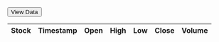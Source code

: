 <html>
<head>
    <title>Stock Data</title>
    <script src="https://code.jquery.com/jquery-3.6.0.min.js"></script>
    <style>
        .sortable {
            cursor: pointer;
        }
        .favorite {
            color: gold;
            cursor: pointer;
        }
    </style>
    <script>
        var favorites = []; // Array to store the favorite stocks
        function refreshTable() {
            var symbols = ["MSFT", "AAPL", "GOOGL", "AMZN", "TSLA", "META", "AMD"];  // Replace with your desired stock symbols
            var tableRows = [];
            for (var i = 0; i < symbols.length; i++) {
<<<<<<< HEAD
                var symbol = symbols[i];$.ajax({
=======
                var symbol = symbols[i]; $.ajax({
>>>>>>> 1f73a19bc244c77d20dc8faa60c6c5cc8ab3f8cb
                    url: "https://alpha-vantage.p.rapidapi.com/query",
                    headers: {
                        "X-RapidAPI-Key": "86d3c88c86mshe0398d184fbafbdp102e5bjsn36861be80236", // Replace with your RapidAPI key
                        "X-RapidAPI-Host": "alpha-vantage.p.rapidapi.com"
                    },
                    data: {
                        interval: "5min",
                        function: "TIME_SERIES_INTRADAY",
                        symbol: symbol,
                        datatype: "json",
                        output_size: "compact"
                    },
                    async: false,  // Ensures synchronous execution of the requests
                    success: function(data) {
                        var timeSeriesData = data['Time Series (5min)'];
                        var stockName = data['Meta Data']['2. Symbol'];
                        var latestTimestamp = getLatestTimestamp(timeSeriesData);
                        var row = timeSeriesData[latestTimestamp];
                        var tableRow = {
                            symbol: stockName,
                            timestamp: latestTimestamp,
                            open: row['1. open'],
                            high: row['2. high'],
                            low: row['3. low'],
                            close: row['4. close'],
                            volume: row['5. volume'],
                            favorite: favorites.includes(stockName) // Check if the stock is already a favorite
                        };
                        tableRows.push(tableRow);
                    },
                    error: function() {
                        console.log("Failed to fetch stock data for symbol: " + symbol);
                    }
                });
            }
            renderTable(tableRows);
        }
<<<<<<< HEAD
function getLatestTimestamp(timeSeriesData) {
            var timestamps = Object.keys(timeSeriesData);
            return timestamps[0];  // Assumes the timestamps are in descending order
        }
function renderTable(tableRows) {
            var $tableBody = $("#stock-table tbody");$tableBody.empty();
for (var i = 0; i < tableRows.length; i++) {
=======
        function getLatestTimestamp(timeSeriesData) {
            var timestamps = Object.keys(timeSeriesData);
            return timestamps[0];  // Assumes the timestamps are in descending order
        }
        function renderTable(tableRows) {
            var $tableBody = $("#stock-table tbody"); $tableBody.empty();
            for (var i = 0; i < tableRows.length; i++) {
>>>>>>> 1f73a19bc244c77d20dc8faa60c6c5cc8ab3f8cb
                var row = tableRows[i];
                var favoriteIcon = row.favorite ? '<span class="favorite" onclick="toggleFavorite(' + i + ')">&#9733;</span>' : '<span class="favorite" onclick="toggleFavorite(' + i + ')">&#9734;</span>';
                var tableRow = "<tr>" +
                    "<td>" + row.symbol + favoriteIcon + "</td>" +
                    "<td>" + row.timestamp + "</td>" +
                    "<td>" + row.open + "</td>" +
                    "<td>" + row.high + "</td>" +
                    "<td>" + row.low + "</td>" +
                    "<td>" + row.close + "</td>" +
                    "<td>" + row.volume + "</td>" +
                    "</tr>";$tableBody.append(tableRow);
            }
        }
function sortTable(columnIndex) {
            var $table = $("#stock-table");
            var rows = $table.find("tbody tr").toArray();
            rows.sort(function(a, b) {
                var aValue = $(a).find("td").eq(columnIndex).text();
                var bValue = $(b).find("td").eq(columnIndex).text();
                if (columnIndex === 0) {
                    return aValue.localeCompare(bValue);  // Sort alphabetically for stock column
                } else {
                    return parseFloat(bValue) - parseFloat(aValue);  // Sort numerically for other columns
                }
            });$table.find("tbody").empty().append(rows);
<<<<<<< HEAD
        }
        function toggleFavorite(rowIndex) {
            var $table = $("#stock-table");
            var $row = $table.find("tbody tr").eq(rowIndex);
            var stockName = $row.find("td").eq(0).text();
            if (favorites.includes(stockName)) {
                favorites = favorites.filter(function(value) {
                    return value !== stockName;
                });$row.find(".favorite").html("&#9734;");
            } else {
                favorites.push(stockName);$row.find(".favorite").html("&#9733;");
            }
=======
>>>>>>> 1f73a19bc244c77d20dc8faa60c6c5cc8ab3f8cb
        }
    </script>
</head>
<body>
    <button onclick="refreshTable()">View Data</button>
    <table id="stock-table">
        <thead>
            <tr>
                <th class="sortable" onclick="sortTable(0)">
                    Stock
                </th>
                <th class="sortable" onclick="sortTable(1)">
                    Timestamp
                </th>
                <th class="sortable" onclick="sortTable(2)">
                    Open
                </th>
                <th class="sortable" onclick="sortTable(3)">
                    High
                </th>
                <th class="sortable" onclick="sortTable(4)">
                    Low
                </th>
                <th class="sortable" onclick="sortTable(5)">
                    Close
                </th>
                <th class="sortable" onclick="sortTable(6)">
                    Volume
                </th>
            </tr>
        </thead>
        <tbody>
            <!-- The table body will be populated with data fetched from the API -->
        </tbody>
    </table>
</body>
</html>